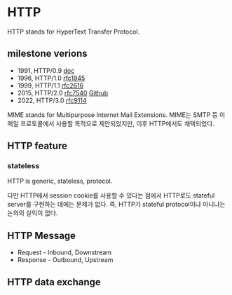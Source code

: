 #   HTTP
HTTP stands for HyperText Transfer Protocol.

##  milestone verions
*   1991, HTTP/0.9 [doc](https://www.w3.org/Protocols/HTTP/AsImplemented.html)
*   1996, HTTP/1.0 [rfc1945](https://www.ietf.org/rfc/rfc1945.html)
*   1999, HTTP/1.1 [rfc2616](https://www.ietf.org/rfc/rfc2616.html)
*   2015, HTTP/2.0 [rfc7540](https://www.ietf.org/rfc/rfc7540.html) [Github](https://http2.github.io/)
*   2022, HTTP/3.0 [rfc9114](https://www.ietf.org/rfc/rfc2616.html)

MIME stands for Multipurpose Internet Mail Extensions.
MIME는 SMTP 등 이메일 프로토콜에서 사용할 목적으로 제안되었지만, 이후 HTTP에서도 채택되었다.

##  HTTP feature

### stateless
HTTP is  generic, stateless, protocol.

다만 HTTP에서 session cookie를 사용할 수 있다는 점에서 HTTP로도 stateful server를 구현하는 데에는 문제가 없다.
즉, HTTP가 stateful protocol이냐 아니냐는 논의의 실익이 없다.

##  HTTP Message
*   Request - Inbound, Downstream
*   Response - Outbound, Upstream

##  HTTP data exchange